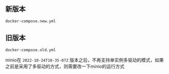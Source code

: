 ## 新版本
`docker-compose.new.yml`

## 旧版本
`docker-compose.old.yml`


minio在 `2022-10-24T18-35-07Z` 版本之后，不再支持单实例多驱动的模式，如果之前是采用了多驱动的方式，则需要改一下minio的运行方式
